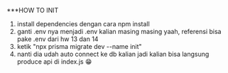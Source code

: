 ***HOW TO INIT

1. install dependencies dengan cara npm install
2. ganti .env nya menjadi .env kalian masing masing yaah, referensi bisa pake .env dari hw 13 dan 14
3. ketik "npx prisma migrate dev --name init"
4. nanti dia udah auto connect ke db kalian jadi kalian bisa langsung produce api di index.js 😁
